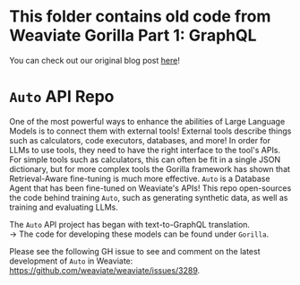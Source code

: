# This folder contains old code from Weaviate Gorilla Part 1: GraphQL

You can check out our original blog post [here](https://weaviate.io/blog/weaviate-gorilla-part-1)!

# `Auto` API Repo

One of the most powerful ways to enhance the abilities of Large Language Models is to connect them with external tools! External tools describe things such as calculators, code executors, databases, and more! In order for LLMs to use tools, they need to have the right interface to the tool's APIs. For simple tools such as calculators, this can often be fit in a single JSON dictionary, but for more complex tools the Gorilla framework has shown that Retrieval-Aware fine-tuning is much more effective. `Auto` is a Database Agent that has been fine-tuned on Weaviate's APIs! This repo open-sources the code behind training `Auto`, such as generating synthetic data, as well as training and evaluating LLMs.

The `Auto` API project has began with text-to-GraphQL translation. <br />
-> The code for developing these models can be found under `Gorilla`.

Please see the following GH issue to see and comment on the latest development of `Auto` in Weaviate: https://github.com/weaviate/weaviate/issues/3289.

